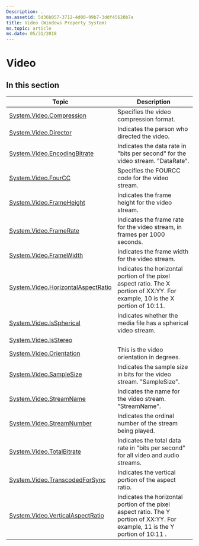 ```yaml
---
Description: .
ms.assetid: 5d36b057-3712-4d00-99b7-3ddf45620b7a
title: Video (Windows Property System)
ms.topic: article
ms.date: 05/31/2018
---
```


# Video

## In this section



| Topic                                                                                                | Description                                                                                                                                |
|------------------------------------------------------------------------------------------------------|--------------------------------------------------------------------------------------------------------------------------------------------|
| [System.Video.Compression](./props-system-video-compression.md)<br/>                     | Specifies the video compression format.<br/>                                                                                         |
| [System.Video.Director](./props-system-video-director.md)<br/>                           | Indicates the person who directed the video. <br/>                                                                                   |
| [System.Video.EncodingBitrate](./props-system-video-encodingbitrate.md)<br/>             | Indicates the data rate in "bits per second" for the video stream. "DataRate".<br/>                                                  |
| [System.Video.FourCC](./props-system-video-fourcc.md)<br/>                               | Specifies the FOURCC code for the video stream.<br/>                                                                                 |
| [System.Video.FrameHeight](./props-system-video-frameheight.md)<br/>                     | Indicates the frame height for the video stream.<br/>                                                                                |
| [System.Video.FrameRate](./props-system-video-framerate.md)<br/>                         | Indicates the frame rate for the video stream, in frames per 1000 seconds.<br/>                                                      |
| [System.Video.FrameWidth](./props-system-video-framewidth.md)<br/>                       | Indicates the frame width for the video stream.<br/>                                                                                 |
| [System.Video.HorizontalAspectRatio](./props-system-video-horizontalaspectratio.md)<br/> | Indicates the horizontal portion of the pixel aspect ratio. The X portion of XX:YY. For example, 10 is the X portion of 10:11.<br/>  |
| [System.Video.IsSpherical](https://www.bing.com/search?q=System.Video.IsSpherical)<br/>                           | Indicates whether the media file has a spherical video stream.<br/>                                                                  |
| [System.Video.IsStereo](props-system-video-isstereo.md)<br/>                                  |                                                                                                                                            |
| [System.Video.Orientation](props-system-video-orientation.md)<br/>                            | This is the video orientation in degrees.<br/>                                                                                       |
| [System.Video.SampleSize](./props-system-video-samplesize.md)<br/>                       | Indicates the sample size in bits for the video stream. "SampleSize".<br/>                                                           |
| [System.Video.StreamName](./props-system-video-streamname.md)<br/>                       | Indicates the name for the video stream. "StreamName".<br/>                                                                          |
| [System.Video.StreamNumber](./props-system-video-streamnumber.md)<br/>                   | Indicates the ordinal number of the stream being played.<br/>                                                                        |
| [System.Video.TotalBitrate](./props-system-video-totalbitrate.md)<br/>                   | Indicates the total data rate in "bits per second" for all video and audio streams.<br/>                                             |
| [System.Video.TranscodedForSync](./props-system-video-transcodedforsync.md)<br/>         | Indicates the vertical portion of the aspect ratio.<br/>                                                                             |
| [System.Video.VerticalAspectRatio](./props-system-video-verticalaspectratio.md)<br/>     | Indicates the horizontal portion of the pixel aspect ratio. The Y portion of XX:YY. For example, 11 is the Y portion of 10:11 .<br/> |



 

 

 